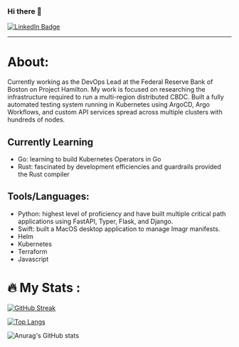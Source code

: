 ### Hi there 👋

<div id="badges">
  <a href="https://www.linkedin.com/in/kyle-crawshaw-086b1132/">
    <img src="https://img.shields.io/badge/LinkedIn-blue?style=for-the-badge&logo=linkedin&logoColor=white" alt="LinkedIn Badge"/>
  </a>
</div>
<img src="https://komarev.com/ghpvc/?username=kylecrawshaw&style=flat-square&color=blue" alt=""/>

---

# About:
Currently working as the DevOps Lead at the Federal Reserve Bank of Boston on Project Hamilton. My work is focused on researching the infrastructure required to run a multi-region distributed CBDC. Built a fully automated testing system running in Kubernetes using ArgoCD, Argo Workflows, and custom API services spread across multiple clusters with hundreds of nodes.

## Currently Learning
- Go: learning to build Kubernetes Operators in Go
- Rust: fascinated by development efficiencies and guardrails provided the Rust compiler

## Tools/Languages:
- Python: highest level of proficiency and have built multiple critical path applications using FastAPI, Typer, Flask, and Django.
- Swift: built a MacOS desktop application to manage Imagr manifests.
- Helm
- Kubernetes
- Terraform
- Javascript

# :fire: My Stats :
[![GitHub Streak](http://github-readme-streak-stats.herokuapp.com?user=kylecrawshaw&theme=dark&background=000000)](https://git.io/streak-stats)

[![Top Langs](https://github-readme-stats.vercel.app/api/top-langs/?username=kylecrawshaw&show_icons=true&theme=radical)](https://github.com/anuraghazra/github-readme-stats)

![Anurag's GitHub stats](https://github-readme-stats.vercel.app/api?username=kylecrawshaw&show_icons=true&theme=radical)

<!--
**kylecrawshaw/kylecrawshaw** is a ✨ _special_ ✨ repository because its `README.md` (this file) appears on your GitHub profile.

Here are some ideas to get you started:

- 🔭 I’m currently working on ...
- 🌱 I’m currently learning ...
- 👯 I’m looking to collaborate on ...
- 🤔 I’m looking for help with ...
- 💬 Ask me about ...
- 📫 How to reach me: ...
- 😄 Pronouns: ...
- ⚡ Fun fact: ...
-->
